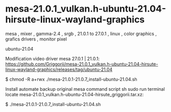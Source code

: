 # mesa-21.0.1_vulkan.h-ubuntu-21.04-hirsute-linux-wayland-graphics
mesa , mixer , gamma-2.4 , srgb , 21.0.1 to 27.0.1 , linux , color graphics , grafics drivers , monitor pixel

ubuntu-21.04

Modification video driver mesa 27.0.1 | 21.0.1: https://github.com/Griggorii/mesa-21.0.1_vulkan.h-ubuntu-21.04-hirsute-linux-wayland-graphics/releases/tag/ubuntu-21.04

$ chmod -R a+rwx ./mesa-21.0.1-21.0.7_install-ubuntu-21.04.sh

Install automate backup original mesa command script sh sudo run terminal locate mesa-21.0.1_vulkan.h-ubuntu-21.04-hirsute_griggorii.tar.xz:

$ ./mesa-21.0.1-21.0.7_install-ubuntu-21.04.sh
